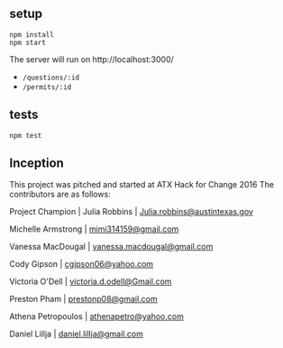 setup
---

```
npm install
npm start
```

The server will run on http://localhost:3000/
* `/questions/:id`
* `/permits/:id`

tests
---

```
npm test
```


Inception
---

This project was pitched and started at ATX Hack for Change 2016
The contributors are as follows: 

Project Champion | Julia Robbins | Julia.robbins@austintexas.gov

Michelle Armstrong | mimi314159@gmail.com

Vanessa MacDougal | vanessa.macdougal@gmail.com

Cody Gipson | cgipson06@yahoo.com

Victoria O'Dell | victoria.d.odell@Gmail.com

Preston Pham | prestonp08@gmail.com

Athena Petropoulos | athenapetro@yahoo.com

Daniel Lillja | daniel.lillja@gmail.com



